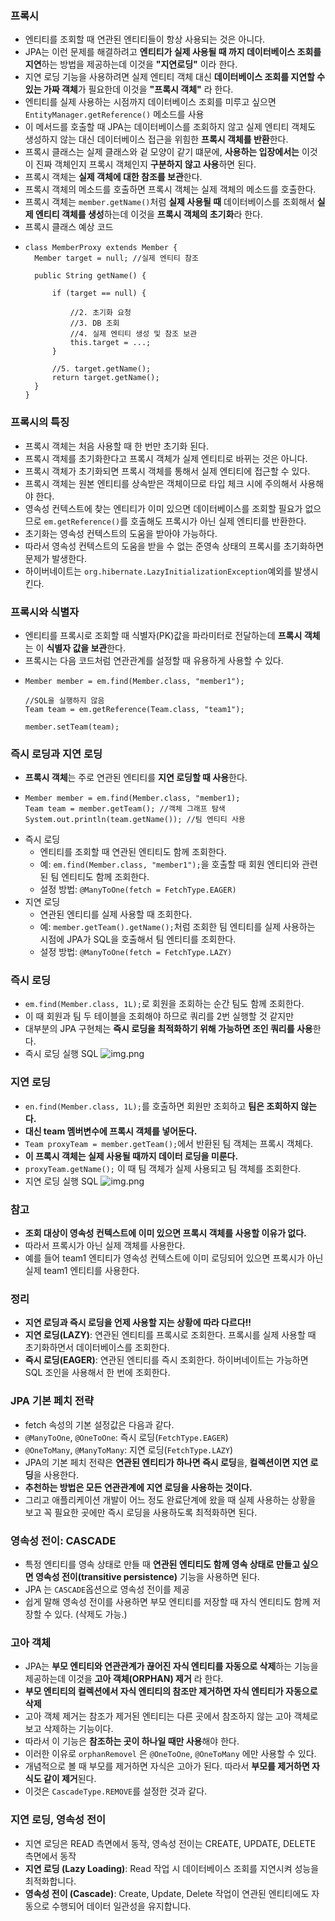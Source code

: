 ### 프록시
- 엔티티를 조회할 때 연관된 엔티티들이 항상 사용되는 것은 아니다.
- JPA는 이런 문제를 해결하려고 **엔티티가 실제 사용될 때 까지 데이터베이스 조회를 지연**하는 방법을 제공하는데 이것을 **"지연로딩"** 이라 한다.
- 지연 로딩 기능을 사용하려면 실제 엔티티 객체 대신 **데이터베이스 조회를 지연할 수 있는 가짜 객체**가 필요한데 이것을 **"프록시 객체"** 라 한다.
- 엔티티를 실제 사용하는 시점까지 데이터베이스 조회를 미루고 싶으면 `EntityManager.getReference()` 메소드를 사용
- 이 메서드를 호출할 때 JPA는 데이터베이스를 조회하지 않고 실제 엔티티 객체도 생성하지 않는 대신 데이터베이스 접근을 위힘한 **프록시 객체를 반환**한다.
- 프록시 클래스는 실제 클래스와 겉 모양이 같기 떄문에, **사용하는 입장에서는** 이것이 진짜 객체인지 프록시 객체인지 **구분하지 않고 사용**하면 된다.
- 프록시 객체는 **실제 객체에 대한 참조를 보관**한다.
- 프록시 객체의 메소드를 호출하면 프록시 객체는 실제 객체의 메소드를 호출한다.
- 프록시 객체는 `member.getName()`처럼 **실제 사용될 때** 데이터베이스를 조회해서 **실제 엔티티 객체를 생성**하는데 이것을 **프록시 객체의 초기화**라 한다.
- 프록시 클래스 예상 코드
- ```
  class MemberProxy extends Member {
    Member target = null; //실제 엔티티 참조
    
    public String getName() {
    
        if (target == null) {
            
            //2. 초기화 요청
            //3. DB 조회
            //4. 실제 엔티티 생성 및 참조 보관
            this.target = ...;
        }
        
        //5. target.getName();
        return target.getName();
    }
  }  
  ```
### 프록시의 특징
- 프록시 객체는 처음 사용할 때 한 번만 초기화 된다.
- 프록시 객체를 초기화한다고 프록시 객체가 실제 엔티티로 바뀌는 것은 아니다.
- 프록시 객체가 초기화되면 프록시 객체를 통해서 실제 엔티티에 접근할 수 있다.
- 프록시 객체는 원본 엔티티를 상속받은 객체이므로 타입 체크 시에 주의해서 사용해야 한다.
- 영속성 컨텍스트에 찾는 엔티티가 이미 있으면 데이터베이스를 조회할 필요가 없으므로 `em.getReference()`를 호출해도 프록시가 아닌 실제 엔티티를 반환한다.
- 초기화는 영속성 컨텍스트의 도움을 받아야 가능하다.
- 따라서 영속성 컨텍스트의 도움을 받을 수 없는 준영속 상태의 프록시를 초기화하면 문제가 발생한다.
- 하이버네이트는 `org.hibernate.LazyInitializationException`예외를 발생시킨다.

### 프록시와 식별자
- 엔티티를 프록시로 조회할 때 식별자(PK)값을 파라미터로 전달하는데 **프록시 객체**는 이 **식별자 값을 보관**한다.
- 프록시는 다음 코드처럼 연관관계를 설정할 때 유용하게 사용할 수 있다.
- ```
  Member member = em.find(Member.class, "member1");
  
  //SQL을 실행하지 않음
  Team team = em.getReference(Team.class, "team1");
   
  member.setTeam(team);
  ```
### 즉시 로딩과 지연 로딩
- **프록시 객체**는 주로 연관된 엔티티를 **지연 로딩할 때 사용**한다.
- ```
  Member member = em.find(Member.class, "member1);
  Team team = member.getTeam(); //객체 그래프 탐색
  System.out.println(team.getName()); //팀 엔티티 사용
  ```
- 즉시 로딩
  - 엔티티를 조회할 때 연관된 엔티티도 함께 조회한다.
  - 예: `em.find(Member.class, "member1");`을 호출할 때 회원 엔티티와 관련된 팀 엔티티도 함께 조회한다.
  - 설정 방법: `@ManyToOne(fetch = FetchType.EAGER)`
- 지연 로딩
  - 연관된 엔티티를 실제 사용할 때 조회한다.
  - 예: `member.getTeam().getName();`처럼 조회한 팀 엔티티를 실제 사용하는 시점에 JPA가 SQL을 호출해서 팀 엔티티를 조회한다.
  - 설정 방법: `@ManyToOne(fetch = FetchType.LAZY)`
### 즉시 로딩
- `em.find(Member.class, 1L);`로 회원을 조회하는 순간 팀도 함께 조회한다.
- 이 때 회원과 팀 두 테이블을 조회해야 하므로 쿼리를 2번 실행할 것 같지만
- 대부분의 JPA 구현체는 **즉시 로딩을 최적화하기 위해 가능하면 조인 쿼리를 사용**한다.
- 즉시 로딩 실행 SQL
  ![img.png](images/img.png)
### 지연 로딩
- `en.find(Member.class, 1L);`를 호출하면 회원만 조회하고 **팀은 조회하지 않는다.**
- **대신 team 멤버변수에 프록시 객체를 넣어둔다.**
- `Team proxyTeam = member.getTeam();`에서 반환된 팀 객체는 프록시 객체다.
- **이 프록시 객체는 실제 사용될 때까지 데이터 로딩을 미룬다.**
- `proxyTeam.getName();` 이 때 팀 객체가 실제 사용되고 팀 객체를 조회한다.
- 지연 로딩 실행 SQL
  ![img.png](images/lazyloading.png)
### 참고
- **조회 대상이 영속성 컨텍스트에 이미 있으면 프록시 객체를 사용할 이유가 없다.**
- 따라서 프록시가 아닌 실제 객체를 사용한다.
- 예를 들어 team1 엔티티가 영속성 컨텍스트에 이미 로딩되어 있으면 프록시가 아닌 실제 team1 엔티티를 사용한다.
### 정리
- **지연 로딩과 즉시 로딩을 언제 사용할 지는 상황에 따라 다르다!!**
- **지연 로딩(LAZY)**: 연관된 엔티티를 프록시로 조회한다. 프록시를 실제 사용할 때 초기화하면서 데이터베이스를 조회한다.
- **즉시 로딩(EAGER)**: 연관된 엔티티를 즉시 조회한다. 하이버네이트는 가능하면 SQL 조인을 사용해서 한 번에 조회한다.
### JPA 기본 페치 전략
- fetch 속성의 기본 설정값은 다음과 같다.
- `@ManyToOne`, `@OneToOne`: 즉시 로딩(`FetchType.EAGER`)
- `@OneToMany`, `@ManyToMany`: 지연 로딩(`FetchType.LAZY`)
- JPA의 기본 페치 전략은 **연관된 엔티티가 하나면 즉시 로딩**을, **컬렉션이면 지연 로딩**을 사용한다.
- **추천하는 방법은 모든 연관관계에 지연 로딩을 사용하는 것이다.**
- 그리고 애플리케이션 개발이 어느 정도 완료단계에 왔을 때 실제 사용하는 상황을 보고 꼭 필요한 곳에만 즉시 로딩을 사용하도록 최적화하면 된다.
### 영속성 전이: CASCADE
- 특정 엔티티를 영속 상태로 만들 때 **연관된 엔티티도 함께 영속 상태로 만들고 싶으면 영속성 전이(transitive persistence)** 기능을 사용하면 된다.
- JPA 는 `CASCADE`옵션으로 영속성 전이를 제공
- 쉽게 말해 영속성 전이를 사용하면 부모 엔티티를 저장할 때 자식 엔티티도 함께 저장할 수 있다. (삭제도 가능.)
### 고아 객체
- JPA는 **부모 엔티티와 연관관계가 끊어진 자식 엔티티를 자동으로 삭제**하는 기능을 제공하는데 이것을 **고아 객체(ORPHAN) 제거** 라 한다.
- **부모 엔티티의 컬렉션에서 자식 엔티티의 참조만 제거하면 자식 엔티티가 자동으로 삭제**
- 고아 객체 제거는 참조가 제거된 엔티티는 다른 곳에서 참조하지 않는 고아 객체로 보고 삭제하는 기능이다.
- 따라서 이 기능은 **참조하는 곳이 하나일 때만 사용**해야 한다.
- 이러한 이유로 `orphanRemovel` 은 `@OneToOne`, `@OneToMany` 에만 사용할 수 있다.
- 개념적으로 볼 때 부모를 제거하면 자식은 고아가 된다. 따라서 **부모를 제거하면 자식도 같이 제거**된다.
- 이것은 `CascadeType.REMOVE`를 설정한 것과 같다.

### 지연 로딩, 영속성 전이
- 지연 로딩은 READ 측면에서 동작, 영속성 전이는 CREATE, UPDATE, DELETE 측면에서 동작
- **지연 로딩 (Lazy Loading)**: Read 작업 시 데이터베이스 조회를 지연시켜 성능을 최적화합니다. 
- **영속성 전이 (Cascade)**: Create, Update, Delete 작업이 연관된 엔티티에도 자동으로 수행되어 데이터 일관성을 유지합니다.
